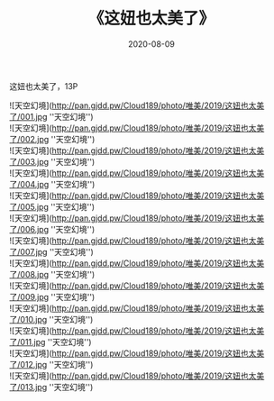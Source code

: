 ﻿---
layout: post
title:  《这妞也太美了》
date:   2020-08-09
img: http://pan.gjdd.pw/Cloud189/photo/唯美/2019/这妞也太美了/000.jpg
categories: [美女, 清纯, 唯美]
---

这妞也太美了，13P



![天空幻境](http://pan.gjdd.pw/Cloud189/photo/唯美/2019/这妞也太美了/001.jpg ''天空幻境'') <br>
![天空幻境](http://pan.gjdd.pw/Cloud189/photo/唯美/2019/这妞也太美了/002.jpg ''天空幻境'') <br>
![天空幻境](http://pan.gjdd.pw/Cloud189/photo/唯美/2019/这妞也太美了/003.jpg ''天空幻境'') <br>
![天空幻境](http://pan.gjdd.pw/Cloud189/photo/唯美/2019/这妞也太美了/004.jpg ''天空幻境'') <br>
![天空幻境](http://pan.gjdd.pw/Cloud189/photo/唯美/2019/这妞也太美了/005.jpg ''天空幻境'') <br>
![天空幻境](http://pan.gjdd.pw/Cloud189/photo/唯美/2019/这妞也太美了/006.jpg ''天空幻境'') <br>
![天空幻境](http://pan.gjdd.pw/Cloud189/photo/唯美/2019/这妞也太美了/007.jpg ''天空幻境'') <br>
![天空幻境](http://pan.gjdd.pw/Cloud189/photo/唯美/2019/这妞也太美了/008.jpg ''天空幻境'') <br>
![天空幻境](http://pan.gjdd.pw/Cloud189/photo/唯美/2019/这妞也太美了/009.jpg ''天空幻境'') <br>
![天空幻境](http://pan.gjdd.pw/Cloud189/photo/唯美/2019/这妞也太美了/010.jpg ''天空幻境'') <br>
![天空幻境](http://pan.gjdd.pw/Cloud189/photo/唯美/2019/这妞也太美了/011.jpg ''天空幻境'') <br>
![天空幻境](http://pan.gjdd.pw/Cloud189/photo/唯美/2019/这妞也太美了/012.jpg ''天空幻境'') <br>
![天空幻境](http://pan.gjdd.pw/Cloud189/photo/唯美/2019/这妞也太美了/013.jpg ''天空幻境'') <br>